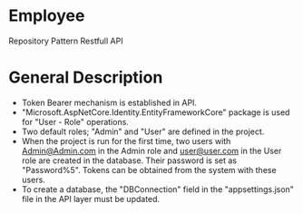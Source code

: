 # Employee
Repository Pattern Restfull API

# General Description
- Token Bearer mechanism is established in API.
- "Microsoft.AspNetCore.Identity.EntityFrameworkCore" package is used for "User - Role" operations.
- Two default roles; "Admin" and "User" are defined in the project.
- When the project is run for the first time, two users with Admin@Admin.com in the Admin role and user@user.com in the User role are created in the database. Their password is set as "Password%5". Tokens can be obtained from the system with these users.
- To create a database, the "DBConnection" field in the "appsettings.json" file in the API layer must be updated.

